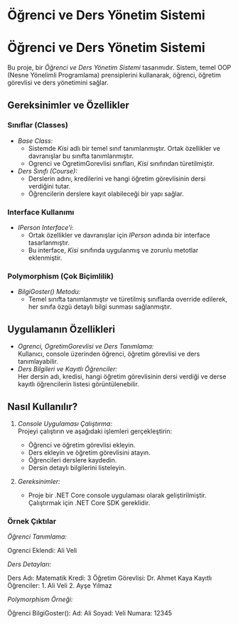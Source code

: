 # Öğrenci ve Ders Yönetim Sistemi
# Öğrenci ve Ders Yönetim Sistemi

Bu proje, bir *Öğrenci ve Ders Yönetim Sistemi* tasarımıdır. Sistem, temel OOP (Nesne Yönelimli Programlama) prensiplerini kullanarak, öğrenci, öğretim görevlisi ve ders yönetimini sağlar. 

## Gereksinimler ve Özellikler

### Sınıflar (Classes)
- *Base Class:*  
  - Sistemde *Kisi* adlı bir temel sınıf tanımlanmıştır. Ortak özellikler ve davranışlar bu sınıfta tanımlanmıştır.
  - Ogrenci ve OgretimGorevlisi sınıfları, *Kisi* sınıfından türetilmiştir.
- *Ders Sınıfı (Course):*
  - Derslerin adını, kredilerini ve hangi öğretim görevlisinin dersi verdiğini tutar.
  - Öğrencilerin derslere kayıt olabileceği bir yapı sağlar.

### Interface Kullanımı
- *IPerson Interface’i:*  
  - Ortak özellikler ve davranışlar için *IPerson* adında bir interface tasarlanmıştır.
  - Bu interface, *Kisi* sınıfında uygulanmış ve zorunlu metotlar eklenmiştir.

### Polymorphism (Çok Biçimlilik)
- *BilgiGoster() Metodu:*  
  - Temel sınıfta tanımlanmıştır ve türetilmiş sınıflarda override edilerek, her sınıfa özgü detaylı bilgi sunması sağlanmıştır.

## Uygulamanın Özellikleri
- *Ogrenci, OgretimGorevlisi ve Ders Tanımlama:*  
  Kullanıcı, console üzerinden öğrenci, öğretim görevlisi ve ders tanımlayabilir.
- *Ders Bilgileri ve Kayıtlı Öğrenciler:*  
  Her dersin adı, kredisi, hangi öğretim görevlisinin dersi verdiği ve derse kayıtlı öğrencilerin listesi görüntülenebilir.

## Nasıl Kullanılır?
1. *Console Uygulaması Çalıştırma:*  
   Projeyi çalıştırın ve aşağıdaki işlemleri gerçekleştirin:
   - Öğrenci ve öğretim görevlisi ekleyin.
   - Ders ekleyin ve öğretim görevlisini atayın.
   - Öğrencileri derslere kaydedin.
   - Dersin detaylı bilgilerini listeleyin.
   
2. *Gereksinimler:*  
   - Proje bir .NET Core console uygulaması olarak geliştirilmiştir. Çalıştırmak için .NET Core SDK gereklidir.

### Örnek Çıktılar
*Öğrenci Tanımlama:*

Ogrenci Eklendi: Ali Veli

*Ders Detayları:*

Ders Adı: Matematik
Kredi: 3
Öğretim Görevlisi: Dr. Ahmet Kaya
Kayıtlı Öğrenciler:
	1.	Ali Veli
	2.	Ayşe Yılmaz

*Polymorphism Örneği:*

Öğrenci BilgiGoster():
Ad: Ali
Soyad: Veli
Numara: 12345
